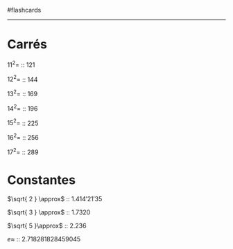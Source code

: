 #flashcards 

----

# Carrés

$11^2=$ :: $121$
<!--SR:!2022-11-24,102,290-->
$12^2=$ :: $144$
<!--SR:!2023-03-05,179,270-->
$13^2=$ :: $169$
<!--SR:!2022-11-13,55,210-->
$14^2=$ :: 196
<!--SR:!2022-11-03,35,150-->
$15^2=$ :: 225
<!--SR:!2022-10-24,55,230-->
$16^2=$ :: $256$
<!--SR:!2022-11-08,88,270-->
$17^2=$ :: $289$
<!--SR:!2022-10-22,3,130-->

# Constantes

$\sqrt{ 2 } \approx$ :: $1.414'21'35$
<!--SR:!2023-04-06,207,290-->
$\sqrt{ 3 } \approx$ :: $1.7320$
<!--SR:!2023-03-31,165,270-->
$\sqrt{ 5 }\approx$ :: $2.236$
<!--SR:!2023-01-04,78,190-->

$e \approx$ :: $2.718281828459045$
<!--SR:!2022-11-07,87,270-->


